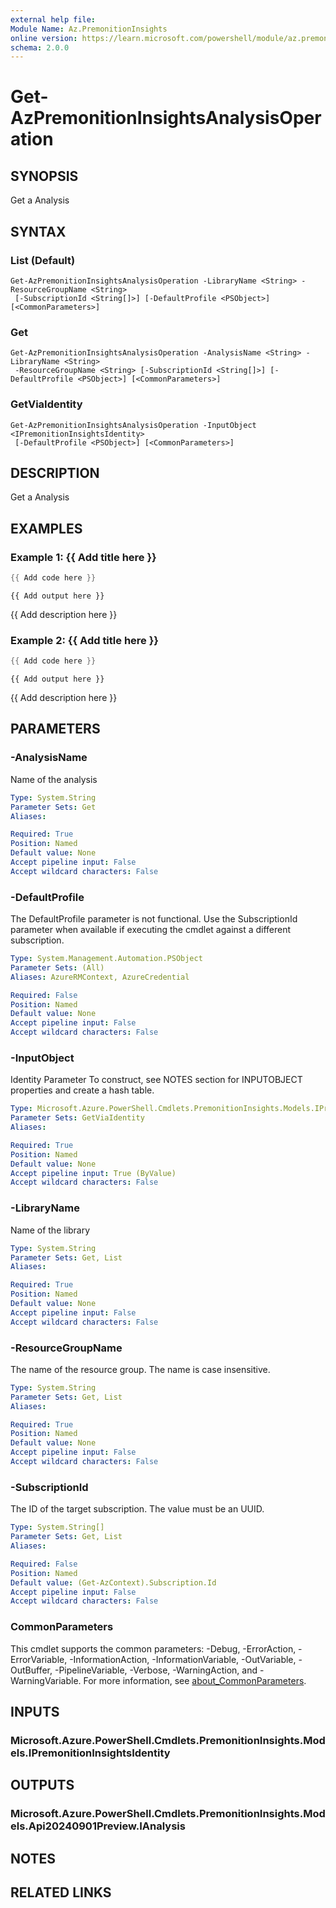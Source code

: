 ```yaml
---
external help file:
Module Name: Az.PremonitionInsights
online version: https://learn.microsoft.com/powershell/module/az.premonitioninsights/get-azpremonitioninsightsanalysisoperation
schema: 2.0.0
---
```


# Get-AzPremonitionInsightsAnalysisOperation

## SYNOPSIS
Get a Analysis

## SYNTAX

### List (Default)
```
Get-AzPremonitionInsightsAnalysisOperation -LibraryName <String> -ResourceGroupName <String>
 [-SubscriptionId <String[]>] [-DefaultProfile <PSObject>] [<CommonParameters>]
```

### Get
```
Get-AzPremonitionInsightsAnalysisOperation -AnalysisName <String> -LibraryName <String>
 -ResourceGroupName <String> [-SubscriptionId <String[]>] [-DefaultProfile <PSObject>] [<CommonParameters>]
```

### GetViaIdentity
```
Get-AzPremonitionInsightsAnalysisOperation -InputObject <IPremonitionInsightsIdentity>
 [-DefaultProfile <PSObject>] [<CommonParameters>]
```

## DESCRIPTION
Get a Analysis

## EXAMPLES

### Example 1: {{ Add title here }}
```powershell
{{ Add code here }}
```

```output
{{ Add output here }}
```

{{ Add description here }}

### Example 2: {{ Add title here }}
```powershell
{{ Add code here }}
```

```output
{{ Add output here }}
```

{{ Add description here }}

## PARAMETERS

### -AnalysisName
Name of the analysis

```yaml
Type: System.String
Parameter Sets: Get
Aliases:

Required: True
Position: Named
Default value: None
Accept pipeline input: False
Accept wildcard characters: False
```

### -DefaultProfile
The DefaultProfile parameter is not functional.
Use the SubscriptionId parameter when available if executing the cmdlet against a different subscription.

```yaml
Type: System.Management.Automation.PSObject
Parameter Sets: (All)
Aliases: AzureRMContext, AzureCredential

Required: False
Position: Named
Default value: None
Accept pipeline input: False
Accept wildcard characters: False
```

### -InputObject
Identity Parameter
To construct, see NOTES section for INPUTOBJECT properties and create a hash table.

```yaml
Type: Microsoft.Azure.PowerShell.Cmdlets.PremonitionInsights.Models.IPremonitionInsightsIdentity
Parameter Sets: GetViaIdentity
Aliases:

Required: True
Position: Named
Default value: None
Accept pipeline input: True (ByValue)
Accept wildcard characters: False
```

### -LibraryName
Name of the library

```yaml
Type: System.String
Parameter Sets: Get, List
Aliases:

Required: True
Position: Named
Default value: None
Accept pipeline input: False
Accept wildcard characters: False
```

### -ResourceGroupName
The name of the resource group.
The name is case insensitive.

```yaml
Type: System.String
Parameter Sets: Get, List
Aliases:

Required: True
Position: Named
Default value: None
Accept pipeline input: False
Accept wildcard characters: False
```

### -SubscriptionId
The ID of the target subscription.
The value must be an UUID.

```yaml
Type: System.String[]
Parameter Sets: Get, List
Aliases:

Required: False
Position: Named
Default value: (Get-AzContext).Subscription.Id
Accept pipeline input: False
Accept wildcard characters: False
```

### CommonParameters
This cmdlet supports the common parameters: -Debug, -ErrorAction, -ErrorVariable, -InformationAction, -InformationVariable, -OutVariable, -OutBuffer, -PipelineVariable, -Verbose, -WarningAction, and -WarningVariable. For more information, see [about_CommonParameters](http://go.microsoft.com/fwlink/?LinkID=113216).

## INPUTS

### Microsoft.Azure.PowerShell.Cmdlets.PremonitionInsights.Models.IPremonitionInsightsIdentity

## OUTPUTS

### Microsoft.Azure.PowerShell.Cmdlets.PremonitionInsights.Models.Api20240901Preview.IAnalysis

## NOTES

## RELATED LINKS

